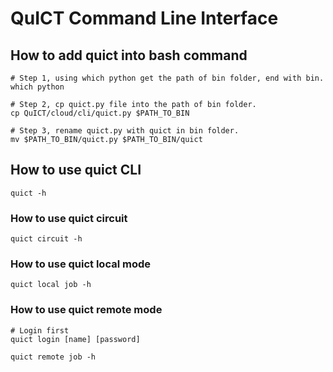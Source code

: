 # QuICT Command Line Interface

## How to add quict into bash command
```
# Step 1, using which python get the path of bin folder, end with bin.
which python

# Step 2, cp quict.py file into the path of bin folder.
cp QuICT/cloud/cli/quict.py $PATH_TO_BIN

# Step 3, rename quict.py with quict in bin folder.
mv $PATH_TO_BIN/quict.py $PATH_TO_BIN/quict
```

## How to use quict CLI
```
quict -h
```

### How to use quict circuit
```
quict circuit -h
```

### How to use quict local mode
```
quict local job -h
```

### How to use quict remote mode
```
# Login first
quict login [name] [password]

quict remote job -h
```
